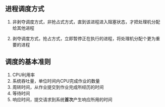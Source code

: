 ## 进程调度方式

1. 非剥夺调度方式，非抢占式方式，直到该进程进入阻塞状态，才把处理机分配给其他进程

2. 剥夺调度方式，抢占方式，立即暂停正在执行的进程，将处理机分配个更为重要的进程

## 调度的基本准则

1. CPU利用率
2. 系统吞吐量，单位时间内CPU完成作业的数量
3. 周转时间，从作业提交到作业完成所经历的时间
4. 等待时间
5. 响应时间，提交请求到系统**首次**产生响应所用的时间

